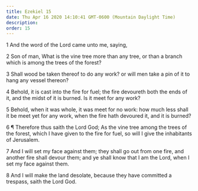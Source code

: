 ```yaml
---
title: Ezekiel 15
date: Thu Apr 16 2020 14:10:41 GMT-0600 (Mountain Daylight Time)
description: 
order: 15
---
```


<p>1 And the word of the Lord came unto me, saying,</p>
<p>
  2 Son of man, What is the vine tree more than any tree, or than a branch which
  is among the trees of the forest?
</p>
<p>
  3 Shall wood be taken thereof to do any work? or will men take a pin of it to
  hang any vessel thereon?
</p>
<p>
  4 Behold, it is cast into the fire for fuel; the fire devoureth both the ends
  of it, and the midst of it is burned. Is it meet for any work?
</p>
<p>
  5 Behold, when it was whole, it was meet for no work: how much less shall it
  be meet yet for any work, when the fire hath devoured it, and it is burned?
</p>
<p>
  6 &#xB6; Therefore thus saith the Lord God; As the vine tree among the trees
  of the forest, which I have given to the fire for fuel, so will I give the
  inhabitants of Jerusalem.
</p>
<p>
  7 And I will set my face against them; they shall go out from one fire, and
  another fire shall devour them; and ye shall know that I am the Lord, when I
  set my face against them.
</p>
<p>
  8 And I will make the land desolate, because they have committed a trespass,
  saith the Lord God.
</p>
